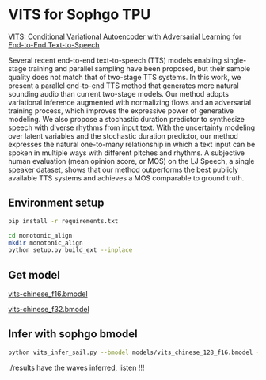 # VITS for Sophgo TPU

[VITS: Conditional Variational Autoencoder with Adversarial Learning for End-to-End Text-to-Speech](https://github.com/jaywalnut310/vits)

Several recent end-to-end text-to-speech (TTS) models enabling single-stage training and parallel sampling have been proposed, but their sample quality does not match that of two-stage TTS systems. In this work, we present a parallel end-to-end TTS method that generates more natural sounding audio than current two-stage models. Our method adopts variational inference augmented with normalizing flows and an adversarial training process, which improves the expressive power of generative modeling. We also propose a stochastic duration predictor to synthesize speech with diverse rhythms from input text. With the uncertainty modeling over latent variables and the stochastic duration predictor, our method expresses the natural one-to-many relationship in which a text input can be spoken in multiple ways with different pitches and rhythms. A subjective human evaluation (mean opinion score, or MOS) on the LJ Speech, a single speaker dataset, shows that our method outperforms the best publicly available TTS systems and achieves a MOS comparable to ground truth.


## Environment setup

```bash
pip install -r requirements.txt

cd monotonic_align
mkdir monotonic_align
python setup.py build_ext --inplace
```

## Get model

[vits-chinese_f16.bmodel](https://github.com/wangyifan2018/VITS-TPU/releases/download/v1.0/vits-chinese_f16.bmodel)

[vits-chinese_f32.bmodel](https://github.com/wangyifan2018/VITS-TPU/releases/download/v1.0/vits-chinese_f32.bmodel)

## Infer with sophgo bmodel

```bash
python vits_infer_sail.py --bmodel models/vits_chinese_128_f16.bmodel --text_file vits_infer_item.txt
```

./results have the waves inferred, listen !!!




